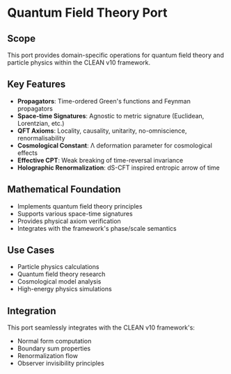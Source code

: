 # Quantum Field Theory Port

## Scope
This port provides domain-specific operations for quantum field theory and particle physics within the CLEAN v10 framework.

## Key Features
- **Propagators**: Time-ordered Green's functions and Feynman propagators
- **Space-time Signatures**: Agnostic to metric signature (Euclidean, Lorentzian, etc.)
- **QFT Axioms**: Locality, causality, unitarity, no-omniscience, renormalisability
- **Cosmological Constant**: Λ deformation parameter for cosmological effects
- **Effective CPT**: Weak breaking of time-reversal invariance
- **Holographic Renormalization**: dS-CFT inspired entropic arrow of time

## Mathematical Foundation
- Implements quantum field theory principles
- Supports various space-time signatures
- Provides physical axiom verification
- Integrates with the framework's phase/scale semantics

## Use Cases
- Particle physics calculations
- Quantum field theory research
- Cosmological model analysis
- High-energy physics simulations

## Integration
This port seamlessly integrates with the CLEAN v10 framework's:
- Normal form computation
- Boundary sum properties
- Renormalization flow
- Observer invisibility principles
